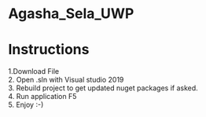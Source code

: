 # Agasha_Sela_UWP
<h1>Instructions</h1>
<p>1.Download File</br>
   2. Open .sln with Visual studio 2019 </br>
   3. Rebuild project to get updated nuget packages if asked.</br>
   4. Run application F5</br>
   5. Enjoy :-)</br>
  
  </p>
